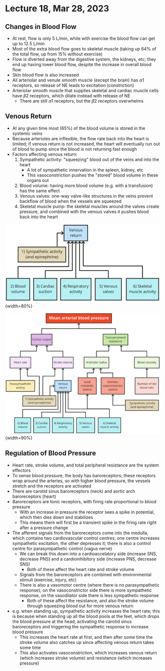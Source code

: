 # Lecture 18, Mar 28, 2023

## Changes in Blood Flow

* At rest, flow is only 5 L/min, while with exercise the blood flow can get up to 12.5 L/min
* Most of the extra blood flow goes to skeletal muscle (taking up 64% of the total flow, up from 15% without exercise)
* Flow is diverted away from the digestive system, the kidneys, etc; they end up having lower blood flow, despite the increase in overall blood flow
* Skin blood flow is also increased
* All arteriolar and venule smooth muscle (except the brain) has $\alpha 1$ receptors, so release of NE leads to excitation (constriction)
* Arteriolar smooth muscle that supplies skeletal and cardiac muscle cells have $\beta 2$ receptors, which dilate instead with release of NE
	* There are still $\alpha 1$ receptors, but the $\beta 2$ receptors overwhelms

## Venous Return

* At any given time most (65%) of the blood volume is stored in the systemic veins
* Because arterioles are inflexible, the flow rate back into the heart is limited; if venous return is not increased, the heart will eventually run out of blood to pump since the blood is not returning fast enough
* Factors affecting venous return:
	1. Sympathetic activity: "squeezing" blood out of the veins and into the heart
		* A lot of sympathetic innervation in the spleen, kidney, etc
		* This vasoconstriction pushes the "stored" blood volume in these organs out
	2. Blood volume: having more blood volume (e.g. with a transfusion) has the same effect
	5. Venous valves: one-way valve-like structures in the veins prevent backflow of blood when the vessels are squeezed
	6. Skeletal muscle pump: the skeletal muscles around the valves create pressure, and combined with the venous valves it pushes blood back into the heart

![Summary of factors affecting venous return](imgs/lec18_2.png){width=80%}

![Summary of influences on mean arterial blood presure (MAP)](imgs/lec18_3.png){width=90%}

## Regulation of Blood Pressure

* Heart rate, stroke volume, and total peripheral resistance are the system effectors
* To sense blood pressure, the body has baroreceptors; these receptors wrap around the arteries, so with higher blood pressure, the vessels stretch and the receptors are activated
* There are carotid sinus baroreceptors (neck) and aortic arch baroreceptors (heart)
* Baroreceptors are tonic receptors, with firing rate proportional to blood pressure
	* With an increase in pressure the receptor sees a spike in potential, which then dies down and stabilizes
	* This means there will first be a transient spike in the firing rate right after a pressure change
* The afferent signals from the baroreceptors come into the medulla, which contains two cardiovascular control centres; one centre increases sympathetic excitation, the other depresses it; there is also a control centre for parasympathetic control (vagus nerve)
	* We can break this down into a cardioaccelatory side (increase SNS, decrease PNS) and a cardioinhibitory side (increase PNS, decrease SNS)
		* Both of these affect the heart rate and stroke volume
	* Signals from the baroreceptors are combined with environmental stimuli (exercise, injury, etc)
	* There is also a vasomotor centre (where there is no parasympathetic response); on the vasoconstrictor side there is more sympathetic response, on the vasodilator side there is less sympathetic response
		* Both of these affect the resistance, and also the stroke volume through squeezing blood out for more venous return
* e.g. when standing up, sympathetic activity increases the heart rate; this is because when standing up all the blood pools at the feet, which drops the blood pressure at the head, activating the carotid sinus baroreceptors and triggering the sympathetic response to increase blood pressure
	* This increases the heart rate at first, and then after some time the stroke volume also catches up since affecting venous return takes some time
	* This also activates vasoconstriction, which increases venous return (which increases stroke volume) and resistance (which increases pressure)

